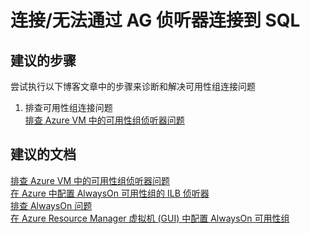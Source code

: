 <properties
    pageTitle="connectivity/cannot connect to sql through ag listener"
    description="连接/无法通过 AG 侦听器连接到 SQL "
    service="microsoft.compute"
    resource="virtualmachines"
    authors="aashu"
    displayOrder=""
    selfHelpType="generic"
    supportTopicIds="32511134"
    resourceTags="windowsSQL"
    productPesIds="14745"
    cloudEnvironments="public"
/>


# 连接/无法通过 AG 侦听器连接到 SQL 

## **建议的步骤**
尝试执行以下博客文章中的步骤来诊断和解决可用性组连接问题

1. 排查可用性组连接问题<br>
[排查 Azure VM 中的可用性组侦听器问题](https://blogs.msdn.microsoft.com/alwaysonpro/2016/02/01/troubleshooting-availability-group-listener-in-azure/)

## **建议的文档**
[排查 Azure VM 中的可用性组侦听器问题](https://blogs.msdn.microsoft.com/alwaysonpro/2016/02/01/troubleshooting-availability-group-listener-in-azure/)<br>
[在 Azure 中配置 AlwaysOn 可用性组的 ILB 侦听器](https://docs.azure.cn/zh-cn/virtual-machines/windows/sql/virtual-machines-windows-portal-sql-server-provision/)<br>
[排查 AlwaysOn 问题](https://support.microsoft.com/help/10179/troubleshooting-alwayson-issues)<br>
[在 Azure Resource Manager 虚拟机 (GUI) 中配置 AlwaysOn 可用性组](http://azure.microsoft.com/documentation/articles/virtual-machines-windows-portal-sql-alwayson-availability-groups/)



<!--HONumber=Jul16_HO4-->



